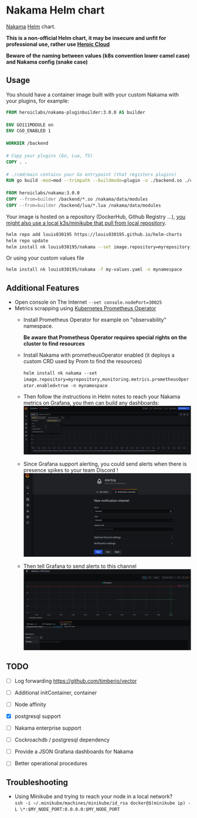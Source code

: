 
# Nakama Helm chart

[Nakama](https://github.com/heroiclabs/nakama) [Helm](https://helm.sh/) chart.

**This is a non-official Helm chart, it may be insecure and unfit for professional use, rather use [Heroic Cloud](https://heroiclabs.com/heroic-cloud/)**

**Beware of the naming between values (k8s convention lower camel case) and Nakama config (snake case)**

## Usage

You should have a container image built with your custom Nakama with your plugins, for example:

```dockerfile
FROM heroiclabs/nakama-pluginbuilder:3.0.0 AS builder

ENV GO111MODULE on
ENV CGO_ENABLED 1

WORKDIR /backend

# Copy your plugins (Go, Lua, TS)
COPY . .

# ./cmd/main contains your Go entrypoint (that registers plugins)
RUN go build -mod=mod --trimpath --buildmode=plugin -o ./backend.so ./cmd/main

FROM heroiclabs/nakama:3.0.0
COPY --from=builder /backend/*.so /nakama/data/modules
COPY --from=builder /backend/lua/*.lua /nakama/data/modules
```

Your image is hosted on a repository (DockerHub, Github Registry ...), [you might also use a local k3s/minikube that 
pull from local repository](https://k3d.io/usage/guides/registries/#using-a-local-registry).

```bash
helm repo add louis030195 https://louis030195.github.io/helm-charts
helm repo update
helm install nk louis030195/nakama --set image.repository=myrepository,image.tag=mytag -n mynamespace
```

Or using your custom values file

```bash
helm install nk louis030195/nakama -f my-values.yaml -n mynamespace
```

## Additional Features

- Open console on The Internet `--set console.nodePort=30025`
- Metrics scrapping using [Kubernetes Prometheus Operator](https://github.com/prometheus-community/helm-charts/tree/main/charts/kube-prometheus-stack)
  * Install Prometheus Operator for example on "observability" namespace. 
	
	**Be aware that Prometheus Operator requires special rights on the cluster to find resources** 
  * Install Nakama with prometheusOperator enabled (it deploys a custom CRD used by Prom to find the resources)
	
	`helm install nk nakama --set image.repository=myrepository,monitoring.metrics.prometheusOperator.enabled=true -n mynamespace`
  * Then follow the instructions in Helm notes to reach your Nakama metrics on Grafana, you then can build any dashboards:
	![NakamaMetrics](docs/nakamaAndPromOperator.png)
	
  * Since Grafana support alerting, you could send alerts when there is presence spikes to your team Discord !
	![DiscordAlerting](docs/discordAlerting.png)
	
  * Then tell Grafana to send alerts to this channel
	![img.png](img.png)

## TODO

- [ ] Log forwarding <https://github.com/timberio/vector>
- [ ] Additional initContainer, container
- [ ] Node affinity
- [x] postgresql support
- [ ] Nakama enterprise support 
- [ ] Cockroachdb / postgresql dependency
- [ ] Provide a JSON Grafana dashboards for Nakama
- [ ] Better operational procedures


## Troubleshooting

- Using Minikube and trying to reach your node in a local network?  
  `ssh -i ~/.minikube/machines/minikube/id_rsa docker@$(minikube ip) -L \*:$MY_NODE_PORT:0.0.0.0:$MY_NODE_PORT`
